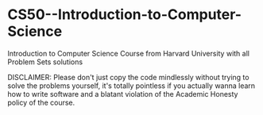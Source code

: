 # CS50--Introduction-to-Computer-Science
Introduction to Computer Science Course from Harvard University with all Problem Sets solutions

DISCLAIMER:
Please don't just copy the code mindlessly without trying to solve the problems yourself, it's totally pointless if you actually wanna learn how to write software and a blatant violation of the Academic Honesty policy of the course.
